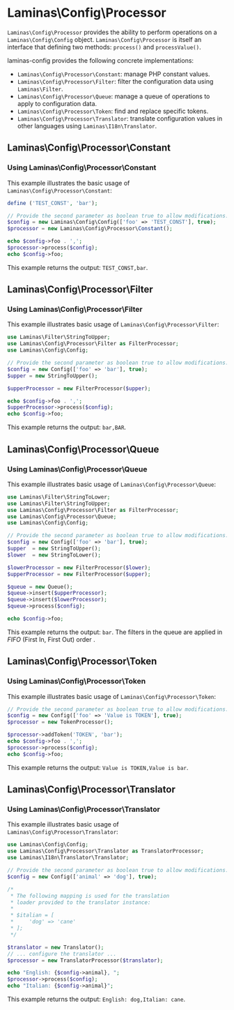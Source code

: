 # Laminas\\Config\\Processor

`Laminas\Config\Processor` provides the ability to perform operations on a
`Laminas\Config\Config` object. `Laminas\Config\Processor` is itself an interface that
defining two methods: `process()` and `processValue()`.

laminas-config provides the following concrete implementations:

- `Laminas\Config\Processor\Constant`: manage PHP constant values.
- `Laminas\Config\Processor\Filter`: filter the configuration data using `Laminas\Filter`.
- `Laminas\Config\Processor\Queue`: manage a queue of operations to apply to configuration data.
- `Laminas\Config\Processor\Token`: find and replace specific tokens.
- `Laminas\Config\Processor\Translator`: translate configuration values in other languages using `Laminas\I18n\Translator`.

## Laminas\\Config\\Processor\\Constant

### Using Laminas\\Config\\Processor\\Constant

This example illustrates the basic usage of `Laminas\Config\Processor\Constant`:

```php
define ('TEST_CONST', 'bar');

// Provide the second parameter as boolean true to allow modifications:
$config = new Laminas\Config\Config(['foo' => 'TEST_CONST'], true);
$processor = new Laminas\Config\Processor\Constant();

echo $config->foo . ',';
$processor->process($config);
echo $config->foo;
```

This example returns the output: `TEST_CONST,bar`.

## Laminas\\Config\\Processor\\Filter

### Using Laminas\\Config\\Processor\\Filter

This example illustrates basic usage of `Laminas\Config\Processor\Filter`:

```php
use Laminas\Filter\StringToUpper;
use Laminas\Config\Processor\Filter as FilterProcessor;
use Laminas\Config\Config;

// Provide the second parameter as boolean true to allow modifications:
$config = new Config(['foo' => 'bar'], true);
$upper = new StringToUpper();

$upperProcessor = new FilterProcessor($upper);

echo $config->foo . ',';
$upperProcessor->process($config);
echo $config->foo;
```

This example returns the output: `bar,BAR`.

## Laminas\\Config\\Processor\\Queue

### Using Laminas\\Config\\Processor\\Queue

This example illustrates basic usage of `Laminas\Config\Processor\Queue`:

```php
use Laminas\Filter\StringToLower;
use Laminas\Filter\StringToUpper;
use Laminas\Config\Processor\Filter as FilterProcessor;
use Laminas\Config\Processor\Queue;
use Laminas\Config\Config;

// Provide the second parameter as boolean true to allow modifications:
$config = new Config(['foo' => 'bar'], true);
$upper  = new StringToUpper();
$lower  = new StringToLower();

$lowerProcessor = new FilterProcessor($lower);
$upperProcessor = new FilterProcessor($upper);

$queue = new Queue();
$queue->insert($upperProcessor);
$queue->insert($lowerProcessor);
$queue->process($config);

echo $config->foo;
```

This example returns the output: `bar`. The filters in the queue are applied in
*FIFO* (First In, First Out) order .

## Laminas\\Config\\Processor\\Token

### Using Laminas\\Config\\Processor\\Token

This example illustrates basic usage of `Laminas\Config\Processor\Token`:

```php
// Provide the second parameter as boolean true to allow modifications:
$config = new Config(['foo' => 'Value is TOKEN'], true);
$processor = new TokenProcessor();

$processor->addToken('TOKEN', 'bar');
echo $config->foo . ',';
$processor->process($config);
echo $config->foo;
```

This example returns the output: `Value is TOKEN,Value is bar`.

## Laminas\\Config\\Processor\\Translator

### Using Laminas\\Config\\Processor\\Translator

This example illustrates basic usage of `Laminas\Config\Processor\Translator`:

```php
use Laminas\Config\Config;
use Laminas\Config\Processor\Translator as TranslatorProcessor;
use Laminas\I18n\Translator\Translator;

// Provide the second parameter as boolean true to allow modifications:
$config = new Config(['animal' => 'dog'], true);

/*
 * The following mapping is used for the translation
 * loader provided to the translator instance:
 *
 * $italian = [
 *     'dog' => 'cane'
 * ];
 */

$translator = new Translator();
// ... configure the translator ...
$processor = new TranslatorProcessor($translator);

echo "English: {$config->animal}, ";
$processor->process($config);
echo "Italian: {$config->animal}";
```

This example returns the output: `English: dog,Italian: cane`.
